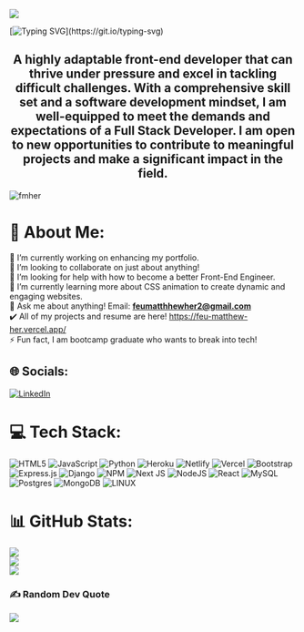 <!-- ### Hi there 👋 -->

![](https://usagif.com/wp-content/uploads/2021/4fh5wi/welcome-15.gif)


<!-- ![standard (1)](https://github.com/fmher/fmher/assets/115588595/b764b22a-0676-4353-b2a2-15d5cb4551ca) -->

[![Typing SVG](https://readme-typing-svg.herokuapp.com?font=Fira+Code&size=30&pause=1000&color=F06B61&center=true&width=600&lines=Hi!+My+name+is+Feu+Matthew+Her.)](https://git.io/typing-svg)

<h2 align="center">A highly adaptable front-end developer that can thrive under pressure and excel in tackling difficult challenges. With a comprehensive skill set and a software development mindset, I am well-equipped to meet the demands and expectations of a Full Stack Developer. I am open to new opportunities to contribute to meaningful projects and make a significant impact in the field. </h1>

<p align="left"> <img src="https://komarev.com/ghpvc/?username=fmher&label=Profile%20views&color=0e75b6&style=flat" alt="fmher" /> </p>


# 💫 About Me:
🔭 I’m currently working on enhancing my portfolio.<br>👯 I’m looking to collaborate on just about anything!<br>🤝 I’m looking for help with how to become a better Front-End Engineer.<br>🌱 I’m currently learning more about CSS animation to create dynamic and engaging websites.<br>💬 Ask me about anything! Email: **feumatthhewher2@gmail.com** <br>✔️ All of my projects and resume are here! https://feu-matthew-her.vercel.app/ <br>⚡ Fun fact, I am bootcamp graduate who wants to break into tech!


## 🌐 Socials:
[![LinkedIn](https://img.shields.io/badge/LinkedIn-%230077B5.svg?logo=linkedin&logoColor=white)](https://linkedin.com/in/https://www.linkedin.com/in/feu-her/) 

# 💻 Tech Stack:
![HTML5](https://img.shields.io/badge/html5-%23E34F26.svg?style=plastic&logo=html5&logoColor=white) ![JavaScript](https://img.shields.io/badge/javascript-%23323330.svg?style=plastic&logo=javascript&logoColor=%23F7DF1E) ![Python](https://img.shields.io/badge/python-3670A0?style=plastic&logo=python&logoColor=ffdd54) ![Heroku](https://img.shields.io/badge/heroku-%23430098.svg?style=plastic&logo=heroku&logoColor=white) ![Netlify](https://img.shields.io/badge/netlify-%23000000.svg?style=plastic&logo=netlify&logoColor=#00C7B7) ![Vercel](https://img.shields.io/badge/vercel-%23000000.svg?style=plastic&logo=vercel&logoColor=white) ![Bootstrap](https://img.shields.io/badge/bootstrap-%23563D7C.svg?style=plastic&logo=bootstrap&logoColor=white) ![Express.js](https://img.shields.io/badge/express.js-%23404d59.svg?style=plastic&logo=express&logoColor=%2361DAFB) ![Django](https://img.shields.io/badge/django-%23092E20.svg?style=plastic&logo=django&logoColor=white) ![NPM](https://img.shields.io/badge/NPM-%23000000.svg?style=plastic&logo=npm&logoColor=white) ![Next JS](https://img.shields.io/badge/Next-black?style=plastic&logo=next.js&logoColor=white) ![NodeJS](https://img.shields.io/badge/node.js-6DA55F?style=plastic&logo=node.js&logoColor=white) ![React](https://img.shields.io/badge/react-%2320232a.svg?style=plastic&logo=react&logoColor=%2361DAFB) ![MySQL](https://img.shields.io/badge/mysql-%2300f.svg?style=plastic&logo=mysql&logoColor=white) ![Postgres](https://img.shields.io/badge/postgres-%23316192.svg?style=plastic&logo=postgresql&logoColor=white) ![MongoDB](https://img.shields.io/badge/MongoDB-%234ea94b.svg?style=plastic&logo=mongodb&logoColor=white) ![LINUX](https://img.shields.io/badge/Linux-FCC624?style=plastic&logo=linux&logoColor=black)
# 📊 GitHub Stats:
![](https://github-readme-stats.vercel.app/api?username=fmher&theme=tokyonight&hide_border=false&include_all_commits=false&count_private=false)<br/>
![](https://github-readme-streak-stats.herokuapp.com/?user=fmher&theme=tokyonight&hide_border=false)<br/>
![](https://github-readme-stats.vercel.app/api/top-langs/?username=fmher&theme=tokyonight&hide_border=false&include_all_commits=false&count_private=false&layout=compact)

### ✍️ Random Dev Quote
![](https://quotes-github-readme.vercel.app/api?type=horizontal&theme=radical)

<!-- Proudly created with GPRM ( https://gprm.itsvg.in ) -->
